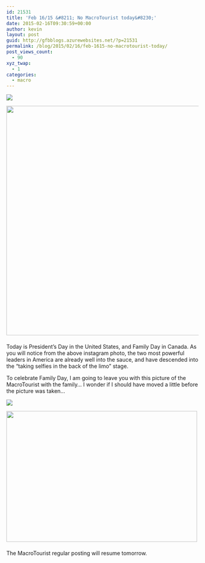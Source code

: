 ```yaml
---
id: 21531
title: 'Feb 16/15 &#8211; No MacroTourist today&#8230;'
date: 2015-02-16T09:30:59+00:00
author: kevin
layout: post
guid: http://gfbblogs.azurewebsites.net/?p=21531
permalink: /blog/2015/02/16/feb-1615-no-macrotourist-today/
post_views_count:
  - 90
xyz_twap:
  - 1
categories:
  - macro
---
```


  <img src="http://themacrotourist.com/pictures/Azure/selfieFeb1315.png"><img class="size-full wp-image-14271" style="padding-top: 1.0em;padding-bottom: 0.5em;" style="margin:30px auto;display:block;" src="http://themacrotourist.com/pictures/Azure/selfieFeb1315.png" width="600" height="600">

Today is President&#8217;s Day in the United States, and Family Day in Canada. As you will notice from the above instagram photo, the two most powerful leaders in America are already well into the sauce, and have descended into the &#8220;taking selfies in the back of the limo&#8221; stage. 

To celebrate Family Day, I am going to leave you with this picture of the MacroTourist with the family&#8230; I wonder if I should have moved a little before the picture was taken&#8230;


  <img src="http://themacrotourist.com/pictures/Azure/AnimalFeb1315.png"><img class="size-full wp-image-14271" style="padding-top: 1.0em;padding-bottom: 0.5em;" style="margin:30px auto;display:block;" src="http://themacrotourist.com/pictures/Azure/AnimalFeb1315.png" width="500" height="342">

The MacroTourist regular posting will resume tomorrow.